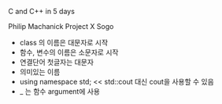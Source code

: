 
C and C++ in 5 days

Philip Machanick Project X Sogo

* class 의 이름은 대문자로 시작
* 함수, 변수의 이름은 소문자로 시작
* 연결단어 첫글자는 대문자
* 의미있는 이름
* using namespace std; 
	<< std::cout 대신 cout을 사용할 수 있음
* _ 는 함수 argument에 사용
